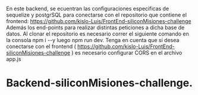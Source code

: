 En este backend, se ecuentran las configuraciones especificas de sequelize y postgrSQL para conectarse con el repositorio que contiene el frontend: https://github.com/kislo-Luis/FrontEnd-siliconMisiones-challenge
Además los end-points para realizar distintas peticiones a dicha base de datos.
Al clonar el repositorio es necesario correr el siguiente comando en la consola npm i --y luego npm run dev.
Tenga en cuenta que si desea conectarse con el frontend ( https://github.com/kislo-Luis/FrontEnd-siliconMisiones-challenge ) es necesario configurar CORS en el archivo app.js
# Backend-siliconMisiones-challenge.

